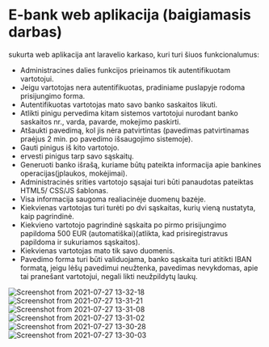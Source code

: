 # E-bank web aplikacija (baigiamasis darbas)
sukurta web aplikacija ant laravelio karkaso, kuri turi šiuos funkcionalumus: 
* Administracines dalies funkcijos prieinamos tik autentifikuotam vartotojui.
* Jeigu vartotojas nera autentifikuotas, pradiniame puslapyje rodoma prisijungimo forma.
* Autentifikuotas vartotojas mato savo banko saskaitos likuti.
* Atlikti pinigu pervedima kitam sistemos vartotojui nurodant banko saskaitos nr., varda, pavarde, mokejimo paskirti.
* Atšaukti pavedimą, kol jis nėra patvirtintas (pavedimas patvirtinamas praėjus 2 min. po pavedimo išsaugojimo sistemoje).
* Gauti pinigus iš kito vartotojo.
* ervesti pinigus tarp savo sąskaitų.
* Generuoti banko išrašą, kuriame būtų pateikta informacija apie bankines operacijas(įplaukos, mokėjimai).
* Administracinės srities vartotojo sąsajai turi būti panaudotas pateiktas HTML5/ CSS/JS šablonas.
* Visa informacija saugoma realiacinėje duomenų bazėje.
* Kiekvienas vartotojas turi turėti po dvi sąskaitas, kurių vieną nustatyta, kaip pagrindinė.
* Kiekvieno vartotojo pagrindinė sąskaita po pirmo prisijungimo papildoma 500 EUR (automatiškai)(atlikta, kad prisiregistravus papildoma ir sukuriamos sąskaitos).
* Kiekvienas vartotojas mato tik savo duomenis.
* Pavedimo forma turi būti validuojama, banko sąskaita turi atitikti IBAN formatą, jeigu lėšų pavedimui neužtenka, pavedimas nevykdomas, apie tai pranešant vartotojui, negali likti neužpildytų laukų.

![Screenshot from 2021-07-27 13-32-18](https://user-images.githubusercontent.com/79977729/131399354-60192f26-0db0-4889-aeaf-449ae9164d21.png)
![Screenshot from 2021-07-27 13-31-21](https://user-images.githubusercontent.com/79977729/131399716-8369fc9c-016a-46d2-aefc-e34d09f9451b.png)
![Screenshot from 2021-07-27 13-31-08](https://user-images.githubusercontent.com/79977729/131399837-ee764720-acb3-4405-8c59-87d07f08ca2c.png)
![Screenshot from 2021-07-27 13-31-02](https://user-images.githubusercontent.com/79977729/131399903-35131276-f6e3-48eb-82cb-a8803f40cb05.png)
![Screenshot from 2021-07-27 13-30-28](https://user-images.githubusercontent.com/79977729/131400002-9e91b36b-d444-456b-b7d5-5761d4d2fa0c.png)
![Screenshot from 2021-07-27 13-30-03](https://user-images.githubusercontent.com/79977729/131400066-74e220b8-d91b-405f-a2b7-f1127808f902.png)


